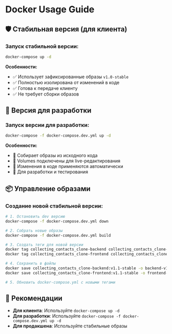 # Docker Usage Guide

## 🛡️ Стабильная версия (для клиента)

### Запуск стабильной версии:
```bash
docker-compose up -d
```

**Особенности:**
- ✅ Использует зафиксированные образы `v1.0-stable`
- ✅ Полностью изолирована от изменений в коде
- ✅ Готова к передаче клиенту
- ✅ Не требует сборки образов

## 🚀 Версия для разработки

### Запуск версии для разработки:
```bash
docker-compose -f docker-compose.dev.yml up -d
```

**Особенности:**
- 🔧 Собирает образы из исходного кода
- 🔧 Volumes подключены для live-редактирования
- 🔧 Изменения в коде применяются автоматически
- 🔧 Для разработки и тестирования

## 📦 Управление образами

### Создание новой стабильной версии:
```bash
# 1. Остановить dev версию
docker-compose -f docker-compose.dev.yml down

# 2. Собрать новые образы
docker-compose -f docker-compose.dev.yml build

# 3. Создать теги для новой версии
docker tag collecting_contacts_clone-backend collecting_contacts_clone-backend:v1.1-stable
docker tag collecting_contacts_clone-frontend collecting_contacts_clone-frontend:v1.1-stable

# 4. Сохранить в файлы
docker save collecting_contacts_clone-backend:v1.1-stable -o backend-v1.1-stable.tar
docker save collecting_contacts_clone-frontend:v1.1-stable -o frontend-v1.1-stable.tar

# 5. Обновить docker-compose.yml с новыми тегами
```

## 🎯 Рекомендации

- **Для клиента**: Используйте `docker-compose up -d`
- **Для разработки**: Используйте `docker-compose -f docker-compose.dev.yml up -d`
- **Для продакшена**: Используйте стабильные образы
